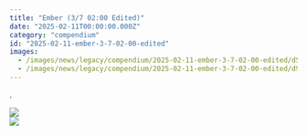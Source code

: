 ```yaml
---
title: "Ember (3/7 02:00 Edited)"
date: "2025-02-11T00:00:00.000Z"
category: "compendium"
id: "2025-02-11-ember-3-7-02-00-edited"
images:
  - /images/news/legacy/compendium/2025-02-11-ember-3-7-02-00-edited/d519169b58b940839a1ec81ea4cc8717_002.webp
  - /images/news/legacy/compendium/2025-02-11-ember-3-7-02-00-edited/d94913a76a8746b9b26b71cd91eaf56b.webp
---
```


.

![](/images/news/legacy/compendium/2025-02-11-ember-3-7-02-00-edited/d519169b58b940839a1ec81ea4cc8717_002.webp)  
![](/images/news/legacy/compendium/2025-02-11-ember-3-7-02-00-edited/d94913a76a8746b9b26b71cd91eaf56b.webp)
